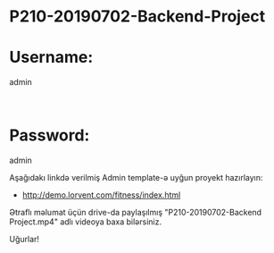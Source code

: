 # P210-20190702-Backend-Project



<h1>Username:</h1>
<p>admin</p>
<br>
<h1>Password:</h1>
<p>admin</p>

Aşağıdakı linkdə verilmiş Admin template-ə uyğun proyekt hazırlayın:

- http://demo.lorvent.com/fitness/index.html

Ətraflı məlumat üçün drive-da paylaşılmış "P210-20190702-Backend Project.mp4" adlı videoya baxa bilərsiniz.

Uğurlar!